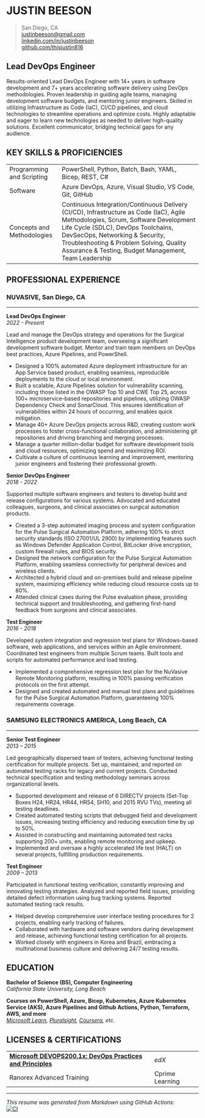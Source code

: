 # JUSTIN BEESON

> San Diego, CA  
> [justinbeeson@gmail.com](mailto:justinbeeson@gmail.com)  
> [linkedin.com/in/justinbeeson](https://www.linkedin.com/in/justinbeeson)  
> [github.com/thisjustin816](https://github.com/thisjustin816)  

## Lead DevOps Engineer

Results-oriented Lead DevOps Engineer with 14+ years in software development and 7+ years accelerating software delivery using DevOps methodologies. Proven leadership in guiding agile teams, managing development software budgets, and mentoring junior engineers. Skilled in utilizing Infrastructure as Code (IaC), CI/CD pipelines, and cloud technologies to streamline operations and optimize costs. Highly adaptable and eager to learn new technologies as needed to deliver high-quality solutions. Excellent communicator, bridging technical gaps for any audience.

## KEY SKILLS & PROFICIENCIES

|                            |                                                                                                                                                                                                                                                                           |
| :------------------------- | :------------------------------------------------------------------------------------------------------------------------------------------------------------------------------------------------------------------------------------------------------------------------ |
| Programming and Scripting  | PowerShell, Python, Batch, Bash, YAML, Bicep, REST, C#                                                                                                                                                                                                                    |
| Software                   | Azure DevOps, Azure, Visual Studio, VS Code, Git, GitHub                                                                                                                                                                                                                  |
| Concepts and Methodologies | Continuous Integration/Continuous Delivery (CI/CD), Infrastructure as Code (IaC), Agile Methodologies, Scrum, Software Development Life Cycle (SDLC), DevOps Toolchains, DevSecOps, Networking & Security, Troubleshooting & Problem Solving, Quality Assurance & Testing, Budget Management, Team Leadership |

## PROFESSIONAL EXPERIENCE

### NUVASIVE, San Diego, CA

------

**Lead DevOps Engineer**  
_2022 - Present_


Lead and manage the DevOps strategy and operations for the Surgical Intelligence product development team, overseeing a significant development software budget. Mentor and train team members on DevOps best practices, Azure Pipelines, and PowerShell.

- Designed a 100% automated Azure deployment infrastructure for an App Service based product, enabling seamless, reproducible deployments to the cloud or local environment.
- Built a scalable, Azure Pipelines solution for vulnerability scanning, including those listed in the OWASP Top 10 and CWE Top 25, across 100+ microservice-based repositories and pipelines, utilizing OWASP Dependency Check and SonarCloud. This ensures identification of vulnerabilities within 24 hours of occurring, and enables quick mitigation.
- Manage 40+ Azure DevOps projects across R&D, creating custom work processes to foster cross-functional collaboration, and administering git repositories and driving branching and merging processes.
- Manage a quarter million-dollar budget for software development tools and cloud resources, optimizing spend and maximizing ROI.
- Cultivate a culture of continuous learning and improvement, mentoring junior engineers and fostering their professional growth.

**Senior DevOps Engineer**  
_2018 - 2022_

Supported multiple software engineers and testers to develop build and release configurations for various systems. Advocated and educated colleagues, surgeons, and clinical associates on surgical automation products.

- Created a 3-step automated imaging process and system configuration for the Pulse Surgical Automation Platform, adhering 100% to strict security standards (ISO 27001/UL 2900) by implementing features such as Windows Defender Application Control, BitLocker drive encryption, custom firewall rules, and BIOS security.
- Designed the network configuration for the Pulse Surgical Automation Platform, enabling seamless connectivity for peripheral devices and wireless clients.
- Architected a hybrid cloud and on-premises build and release pipeline system, maximizing efficiency while reducing cloud resource costs up to 80%.
- Attended clinical cases during the Pulse evaluation phase, providing technical support and troubleshooting, and gathering first-hand feedback from surgeons and clinical associates.

**Test Engineer**  
_2016 - 2018_

Developed system integration and regression test plans for Windows-based software, web applications, and services within an Agile environment. Coordinated test engineers from multiple Scrum teams. Built tools and scripts for automated performance and load testing.

- Implemented a comprehensive regression test plan for the NuVasive Remote Monitoring platform, resulting in 100% passing verification protocols on the first attempt.
- Designed and created automated and manual test plans and guidelines for the Pulse Surgical Automation Platform, guaranteeing 100% requirements coverage.

### SAMSUNG ELECTRONICS AMERICA, Long Beach, CA

------

**Senior Test Engineer**  
_2013 – 2015_

Led geographically dispersed team of testers, achieving functional testing certification for multiple projects. Set up, maintained, and reported on automated testing racks for legacy and current projects. Conducted technical specification and testing methodology seminars across organizational levels.

- Supported development and release of 6 DIRECTV projects (Set-Top Boxes H24, HR24, HR44, HR54, SH10, and 2015 RVU TVs), meeting all testing deadlines.
- Created automated testing scripts that debugged field and development issues, increasing testing efficiency and reducing execution time by up to 50%.
- Assisted in constructing and maintaining automated test racks supporting 200+ units, enabling remote monitoring and upkeep.
- Implemented and oversaw a highly accelerated life test (HALT) on several projects, fulfilling production requirements.

**Test Engineer**  
_2009 – 2013_

Participated in functional testing verification, constantly improving and innovating testing strategies. Analyzed and reported field issues, providing detailed defect information using bug tracking systems. Reported automated testing rack results.

- Helped develop comprehensive user interface testing procedures for 2 projects, enabling early tracking of failures.
- Collaborated with hardware and software vendors during development and release, achieving functional testing certification for all projects.
- Worked closely with engineers in Korea and Brazil, embracing a multinational business culture and delivering 24/7 testing results.

## EDUCATION

**Bachelor of Science (BS), Computer Engineering**  
_California State University, Long Beach_

**Courses on PowerShell, Azure, Bicep, Kubernetes, Azure Kubernetes Service (AKS), Azure Pipelines and Github Actions, Python, Terraform, AWS, and more**  
_[Microsoft Learn](https://learn.microsoft.com/en-us/users/thisjustin816/transcript/dr5z9fkwwpnygjn), [Pluralsight](https://app.pluralsight.com/profile/justin-beeson), [Coursera](https://www.coursera.org/user/b6fcbd197190b1aada7a9caab88276b6), etc._

## LICENSES & CERTIFICATIONS

|                                                                                                                                      |                 |
| :----------------------------------------------------------------------------------------------------------------------------------- | :-------------- |
| [**Microsoft DEVOPS200.1x: DevOps Practices and Principles**](https://courses.edx.org/certificates/e7db67e18d0548e382af531a132f4165) | _edX_           |
| Ranorex Advanced Training                                                                                                            | Cprime Learning |

------

_This resume was generated from Markdown using GitHub Actions:_  
[![CI](https://github.com/thisjustin816/thisjustin816/actions/workflows/ci.yml/badge.svg)](https://github.com/thisjustin816/thisjustin816/actions/workflows/ci.yml)
